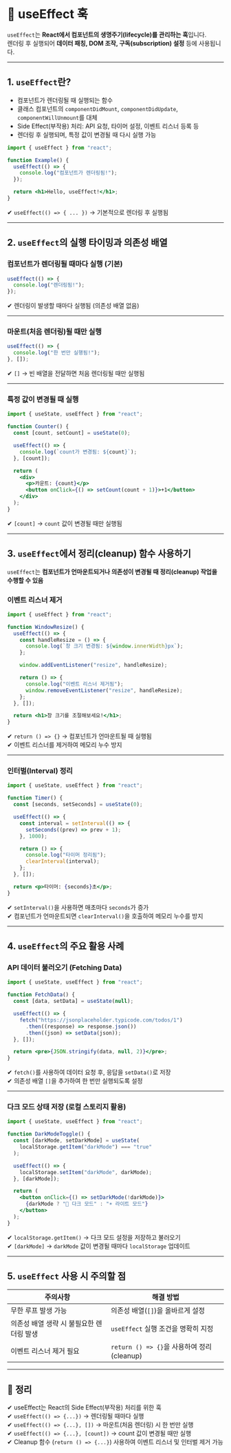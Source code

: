 # 🔲 useEffect 훅

`useEffect`는 **React에서 컴포넌트의 생명주기(lifecycle)를 관리하는 훅**입니다.  
렌더링 후 실행되어 **데이터 패칭, DOM 조작, 구독(subscription) 설정** 등에 사용됩니다.

---

## 1. `useEffect`란?

- 컴포넌트가 렌더링될 때 실행되는 함수  
- 클래스 컴포넌트의 `componentDidMount`, `componentDidUpdate`, `componentWillUnmount`를 대체  
- Side Effect(부작용) 처리: API 요청, 타이머 설정, 이벤트 리스너 등록 등  
- 렌더링 후 실행되며, 특정 값이 변경될 때 다시 실행 가능  

```jsx
import { useEffect } from "react";

function Example() {
  useEffect(() => {
    console.log("컴포넌트가 렌더링됨!");
  });

  return <h1>Hello, useEffect!</h1>;
}
```
✔ `useEffect(() => { ... })` → 기본적으로 렌더링 후 실행됨  

---

## 2. `useEffect`의 실행 타이밍과 의존성 배열

### 컴포넌트가 렌더링될 때마다 실행 (기본)
```jsx
useEffect(() => {
  console.log("렌더링됨!");
});
```
✔ 렌더링이 발생할 때마다 실행됨 (의존성 배열 없음)

---

### 마운트(처음 렌더링)될 때만 실행
```jsx
useEffect(() => {
  console.log("한 번만 실행됨!");
}, []);
```
✔ `[]` → 빈 배열을 전달하면 처음 렌더링될 때만 실행됨  

---

### 특정 값이 변경될 때 실행
```jsx
import { useState, useEffect } from "react";

function Counter() {
  const [count, setCount] = useState(0);

  useEffect(() => {
    console.log(`count가 변경됨: ${count}`);
  }, [count]);

  return (
    <div>
      <p>카운트: {count}</p>
      <button onClick={() => setCount(count + 1)}>+1</button>
    </div>
  );
}
```
✔ `[count]` → `count` 값이 변경될 때만 실행됨  

---

## 3. `useEffect`에서 정리(cleanup) 함수 사용하기

`useEffect`는 **컴포넌트가 언마운트되거나 의존성이 변경될 때 정리(cleanup) 작업을 수행할 수 있음**  

### 이벤트 리스너 제거
```jsx
import { useEffect } from "react";

function WindowResize() {
  useEffect(() => {
    const handleResize = () => {
      console.log(`창 크기 변경됨: ${window.innerWidth}px`);
    };

    window.addEventListener("resize", handleResize);

    return () => {
      console.log("이벤트 리스너 제거됨");
      window.removeEventListener("resize", handleResize);
    };
  }, []);

  return <h1>창 크기를 조절해보세요!</h1>;
}
```
✔ `return () => {}` → 컴포넌트가 언마운트될 때 실행됨  
✔ 이벤트 리스너를 제거하여 메모리 누수 방지  

---

### 인터벌(Interval) 정리
```jsx
import { useState, useEffect } from "react";

function Timer() {
  const [seconds, setSeconds] = useState(0);

  useEffect(() => {
    const interval = setInterval(() => {
      setSeconds((prev) => prev + 1);
    }, 1000);

    return () => {
      console.log("타이머 정리됨");
      clearInterval(interval);
    };
  }, []);

  return <p>타이머: {seconds}초</p>;
}
```
✔ `setInterval()`을 사용하면 매초마다 `seconds`가 증가  
✔ 컴포넌트가 언마운트되면 `clearInterval()`을 호출하여 메모리 누수를 방지  

---

## 4. `useEffect`의 주요 활용 사례

### API 데이터 불러오기 (Fetching Data)
```jsx
import { useState, useEffect } from "react";

function FetchData() {
  const [data, setData] = useState(null);

  useEffect(() => {
    fetch("https://jsonplaceholder.typicode.com/todos/1")
      .then((response) => response.json())
      .then((json) => setData(json));
  }, []);

  return <pre>{JSON.stringify(data, null, 2)}</pre>;
}
```
✔ `fetch()`를 사용하여 데이터 요청 후, 응답을 `setData()`로 저장  
✔ 의존성 배열 `[]`을 추가하여 한 번만 실행되도록 설정  

---

### 다크 모드 상태 저장 (로컬 스토리지 활용)
```jsx
import { useState, useEffect } from "react";

function DarkModeToggle() {
  const [darkMode, setDarkMode] = useState(
    localStorage.getItem("darkMode") === "true"
  );

  useEffect(() => {
    localStorage.setItem("darkMode", darkMode);
  }, [darkMode]);

  return (
    <button onClick={() => setDarkMode(!darkMode)}>
      {darkMode ? "🌙 다크 모드" : "☀️ 라이트 모드"}
    </button>
  );
}
```
✔ `localStorage.getItem()` → 다크 모드 설정을 저장하고 불러오기  
✔ `[darkMode]` → `darkMode` 값이 변경될 때마다 `localStorage` 업데이트  

---

## 5. `useEffect` 사용 시 주의할 점

| 주의사항 | 해결 방법 |
|---------|----------|
| 무한 루프 발생 가능 | 의존성 배열(`[]`)을 올바르게 설정 |
| 의존성 배열 생략 시 불필요한 렌더링 발생 | `useEffect` 실행 조건을 명확히 지정 |
| 이벤트 리스너 제거 필요 | `return () => {}`을 사용하여 정리(cleanup) |

---

## 🎯 정리
✔ useEffect는 React의 Side Effect(부작용) 처리를 위한 훅  
✔ `useEffect(() => {...})` → 렌더링될 때마다 실행  
✔ `useEffect(() => {...}, [])` → 마운트(처음 렌더링) 시 한 번만 실행  
✔ `useEffect(() => {...}, [count])` → count 값이 변경될 때만 실행  
✔ Cleanup 함수 (`return () => {...}`) 사용하여 이벤트 리스너 및 인터벌 제거 가능  
